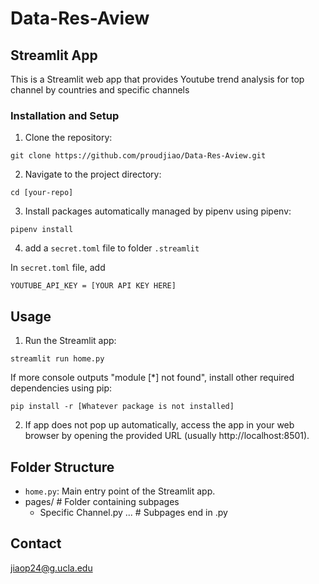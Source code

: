 # Data-Res-Aview

## Streamlit App

This is a Streamlit web app that provides Youtube trend analysis for top channel by countries and specific channels

### Installation and Setup

1. Clone the repository: 

`git clone https://github.com/proudjiao/Data-Res-Aview.git`

2. Navigate to the project directory:

`cd [your-repo]`

3. Install packages automatically managed by pipenv using pipenv:

`pipenv install`

4. add a `secret.toml` file to folder `.streamlit`

In `secret.toml` file, add

`YOUTUBE_API_KEY = [YOUR API KEY HERE]`


## Usage

1. Run the Streamlit app:

`streamlit run home.py`

If more console outputs "module [\*] not found", install other required dependencies using pip:

`pip install -r [Whatever package is not installed]`

2. If app does not pop up automatically, access the app in your web browser by opening the provided URL (usually http://localhost:8501).


## Folder Structure

- `home.py`:  Main entry point of the Streamlit app.
- pages/                 # Folder containing subpages
  - Specific Channel.py ...               # Subpages end in .py

## Contact

jiaop24@g.ucla.edu


